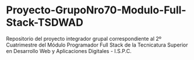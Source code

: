 # Proyecto-GrupoNro70-Modulo-Full-Stack-TSDWAD
Repositorio del proyecto integrador grupal correspondiente al 2º Cuatrimestre del Módulo Programador Full Stack de la Tecnicatura Superior en Desarrollo Web y Aplicaciones Digitales - I.S.P.C.
